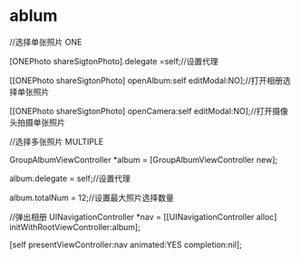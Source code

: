# ablum

//选择单张照片 ONE

[ONEPhoto shareSigtonPhoto].delegate =self;//设置代理

[[ONEPhoto shareSigtonPhoto] openAlbum:self editModal:NO];//打开相册选择单张照片

[[ONEPhoto shareSigtonPhoto] openCamera:self editModal:NO];//打开摄像头拍摄单张照片

   
//选择多张照片 MULTIPLE

GroupAlbumViewController *album = [GroupAlbumViewController new];

album.delegate = self;//设置代理

album.totalNum = 12;//设置最大照片选择数量

//弹出相册
UINavigationController *nav = [[UINavigationController alloc] initWithRootViewController:album];

[self presentViewController:nav animated:YES completion:nil];
    
